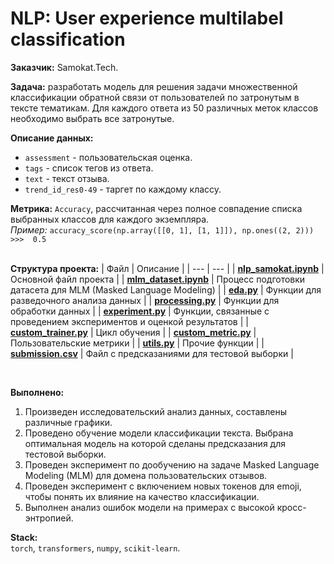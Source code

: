 # NLP: User experience multilabel classification

**Заказчик:** Samokat.Tech.

**Задача:** разработать модель для решения задачи множественной классификации обратной связи от пользователей по затронутым в тексте тематикам. Для каждого ответа из 50 различных меток классов необходимо выбрать все затронутые.

**Описание данных:**
 - `assessment` - пользовательская оценка.
 - `tags` - список тегов из ответа.
 - `text` - текст отзыва.
 - `trend_id_res0-49` -  таргет по каждому классу.

**Метрика:** `Accuracy`, рассчитанная через полное совпадение списка выбранных классов для каждого экземпляра.  
*Пример:* `accuracy_score(np.array([[0, 1], [1, 1]]), np.ones((2, 2)))  >>>  0.5`
<br><br>

**Структура проекта:**
| Файл | Описание |
| --- | --- |
| **[nlp_samokat.ipynb](nlp_samokat.ipynb)** | Основной файл проекта |
| **[mlm_dataset.ipynb](mlm_dataset.ipynb)** | Процесс подготовки датасета для MLM (Masked Language Modeling) |
| **[eda.py](eda.py)** | Функции для разведочного анализа данных |
| **[processing.py](processing.py)** | Функции для обработки данных |
| **[experiment.py](experiment.py)** | Функции, связанные с проведением экспериментов и оценкой результатов |
| **[custom_trainer.py](custom_trainer.py)** | Цикл обучения |
| **[custom_metric.py](custom_metric.py)** | Пользовательские метрики |
| **[utils.py](utils.py)** | Прочие функции |
| **[submission.csv](submission.csv)** | Файл с предсказаниями для тестовой выборки |

<br>

**Выполнено:**
1. Произведен исследовательский анализ данных, составлены различные графики.
2. Проведено обучение модели классификации текста. Выбрана оптимальная модель на которой сделаны предсказания для тестовой выборки.
3. Проведен эксперимент по дообучению на задаче Masked Language Modeling (MLM) для домена пользовательских отзывов.
4. Проведен эксперимент с включением новых токенов для emoji, чтобы понять их влияние на качество классификации.
5. Выполнен анализ ошибок модели на примерах с высокой кросс-энтропией.

**Stack:**  
`torch`, `transformers`, `numpy`, `scikit-learn`.